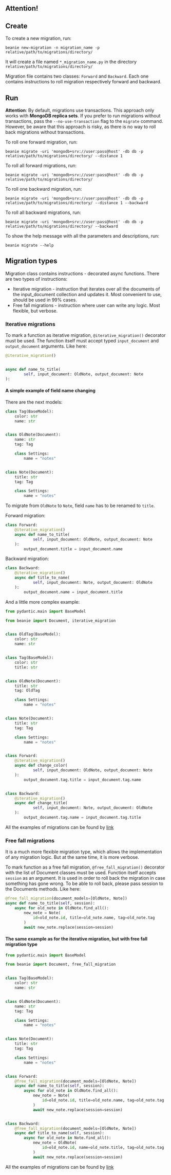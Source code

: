 ## Attention!


## Create

To create a new migration, run:

```shell
beanie new-migration -n migration_name -p relative/path/to/migrations/directory/
```

It will create a file named `*_migration_name.py` in the directory `relative/path/to/migrations/directory/`

Migration file contains two classes: `Forward` and `Backward`. 
Each one contains instructions to roll migration respectively forward and backward.

## Run

**Attention**: By default, migrations use transactions. This approach only works with  **MongoDB replica sets**. If you prefer to run migrations without transactions, pass the `--no-use-transaction` flag to the `migrate` command. However, be aware that this approach is risky, as there is no way to roll back migrations without transactions.

To roll one forward migration, run:

```shell
beanie migrate -uri 'mongodb+srv://user:pass@host' -db db -p relative/path/to/migrations/directory/ --distance 1
```

To roll all forward migrations, run:

```shell
beanie migrate -uri 'mongodb+srv://user:pass@host' -db db -p relative/path/to/migrations/directory/
```

To roll one backward migration, run:

```shell
beanie migrate -uri 'mongodb+srv://user:pass@host' -db db -p relative/path/to/migrations/directory/ --distance 1 --backward
```

To roll all backward migrations, run:

```shell
beanie migrate -uri 'mongodb+srv://user:pass@host' -db db -p relative/path/to/migrations/directory/ --backward
```

To show the help message with all the parameters and descriptions, run:

```shell
beanie migrate --help
```

## Migration types

Migration class contains instructions - decorated async functions. There are two types of instructions:

- Iterative migration - instruction that iterates over all the documents of the input_document collection and updates it. Most convenient to use, should be used in 99% cases.
- Free fall migrations - instruction where user can write any logic. Most flexible, but verbose.

### Iterative migrations

To mark a function as iterative migration, `@iterative_migration()` decorator must be used. 
The function itself must accept typed `input_document` and `output_document` arguments. Like here:

```python
@iterative_migration()


async def name_to_title(
        self, input_document: OldNote, output_document: Note
):
```

#### A simple example of field name changing

There are the next models:

```python
class Tag(BaseModel):
    color: str
    name: str


class OldNote(Document):
    name: str
    tag: Tag

    class Settings:
        name = "notes"


class Note(Document):
    title: str
    tag: Tag

    class Settings:
        name = "notes"

```

To migrate from `OldNote` to `Note`, field `name` has to be renamed to `title`.

Forward migration:

```python
class Forward:
    @iterative_migration()
    async def name_to_title(
            self, input_document: OldNote, output_document: Note
    ):
        output_document.title = input_document.name

```

Backward migration:

```python
class Backward:
    @iterative_migration()
    async def title_to_name(
            self, input_document: Note, output_document: OldNote
    ):
        output_document.name = input_document.title
```

And a little more complex example:

```python
from pydantic.main import BaseModel

from beanie import Document, iterative_migration


class OldTag(BaseModel):
    color: str
    name: str


class Tag(BaseModel):
    color: str
    title: str


class OldNote(Document):
    title: str
    tag: OldTag

    class Settings:
        name = "notes"


class Note(Document):
    title: str
    tag: Tag

    class Settings:
        name = "notes"


class Forward:
    @iterative_migration()
    async def change_color(
            self, input_document: OldNote, output_document: Note
    ):
        output_document.tag.title = input_document.tag.name


class Backward:
    @iterative_migration()
    async def change_title(
            self, input_document: Note, output_document: OldNote
    ):
        output_document.tag.name = input_document.tag.title
```
All the examples of migrations can be found by [link](https://github.com/roman-right/beanie/tree/main/tests/migrations/migrations_for_test)

### Free fall migrations

It is a much more flexible migration type, which allows the implementation of any migration logic. 
But at the same time, it is more verbose.

To mark function as a free fall migration, 
`@free_fall_migration()` decorator with the list of Document classes must be used. 
Function itself accepts `session` as an argument. 
It is used in order to roll back the migration in case something has gone wrong. 
To be able to roll back, please pass session to the Documents methods. Like here:

```python
@free_fall_migration(document_models=[OldNote, Note])
async def name_to_title(self, session):
    async for old_note in OldNote.find_all():
        new_note = Note(
            id=old_note.id, title=old_note.name, tag=old_note.tag
        )
        await new_note.replace(session=session)
```

#### The same example as for the iterative migration, but with free fall migration type

```python
from pydantic.main import BaseModel

from beanie import Document, free_fall_migration


class Tag(BaseModel):
    color: str
    name: str


class OldNote(Document):
    name: str
    tag: Tag

    class Settings:
        name = "notes"


class Note(Document):
    title: str
    tag: Tag

    class Settings:
        name = "notes"


class Forward:
    @free_fall_migration(document_models=[OldNote, Note])
    async def name_to_title(self, session):
        async for old_note in OldNote.find_all():
            new_note = Note(
                id=old_note.id, title=old_note.name, tag=old_note.tag
            )
            await new_note.replace(session=session)


class Backward:
    @free_fall_migration(document_models=[OldNote, Note])
    async def title_to_name(self, session):
        async for old_note in Note.find_all():
            new_note = OldNote(
                id=old_note.id, name=old_note.title, tag=old_note.tag
            )
            await new_note.replace(session=session)

```
All the examples of migrations can be found by [link](https://github.com/roman-right/beanie/tree/main/tests/migrations/migrations_for_test)
